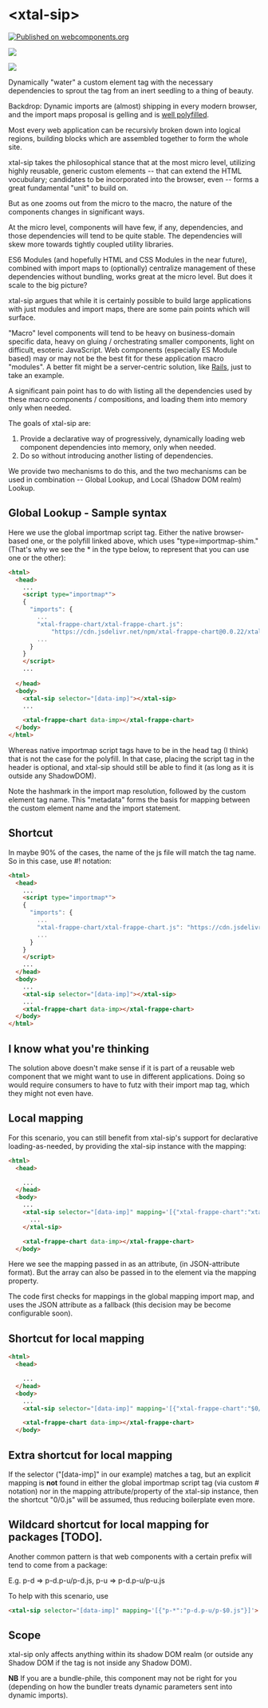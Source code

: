 # \<xtal-sip\>

[![Published on webcomponents.org](https://img.shields.io/badge/webcomponents.org-published-blue.svg)](https://www.webcomponents.org/element/xtal-sip)

<a href="https://nodei.co/npm/xtal-sip/"><img src="https://nodei.co/npm/xtal-sip.png"></a>

<img src="https://badgen.net/bundlephobia/minzip/xtal-sip">


Dynamically &#34;water&#34; a custom element tag with the necessary dependencies to sprout the tag from an inert seedling to a thing of beauty.

Backdrop: Dynamic imports are (almost) shipping in every modern browser, and the import maps proposal is gelling and is [well polyfilled](https://github.com/guybedford/es-module-shims). 

Most every web application can be recursivly broken down into logical regions, building blocks which are assembled together to form the whole site.

xtal-sip takes the philosophical stance that at the most micro level, utilizing highly reusable, generic custom elements -- that can extend the HTML vocubulary; candidates to be incorporated into the browser, even -- forms a great fundamental "unit" to build on.

But as one zooms out from the micro to the macro, the nature of the components changes in significant ways.  

At the micro level, components will have few, if any, dependencies, and those dependencies will tend to be quite stable.  The dependencies will skew more towards tightly coupled utility libraries. 

ES6 Modules (and hopefully HTML and CSS Modules in the near future), combined with import maps to (optionally) centralize management of these dependencies without bundling, works great at the micro level.  But does it scale to the big picture?

xtal-sip argues that while it is certainly possible to build large applications with just modules and import maps, there are some pain points which will surface.

"Macro" level components will tend to be heavy on business-domain specific data, heavy on gluing / orchestrating smaller components, light on difficult, esoteric JavaScript.  Web components (especially ES Module based) may or may not be the best fit for these application macro "modules".  A better fit might be a server-centric solution, like  [Rails](https://goiabada.blog/rails-components-faedd412ce19), just to take an example.  

A significant pain point has to do with listing all the dependencies used by these macro components / compositions, and loading them into memory only when needed.  

The goals of xtal-sip are:

1.  Provide a declarative way of progressively, dynamically loading web component dependencies into memory, only when needed.
2.  Do so without introducing another listing of dependencies.

We provide two mechanisms to do this, and the two mechanisms can be used in combination -- Global Lookup, and Local (Shadow DOM realm) Lookup.

## Global Lookup - Sample syntax

Here we use the global importmap script tag.  Either the native browser-based one, or the polyfill linked above, which uses "type=importmap-shim."  (That's why we see the * in the type below, to represent that you can use one or the other):

```html
<html>
  <head>
    ...
    <script type="importmap*">
    {
      "imports": {
        ...
        "xtal-frappe-chart/xtal-frappe-chart.js": 
            "https://cdn.jsdelivr.net/npm/xtal-frappe-chart@0.0.22/xtal-frappe-chart.js#xtal-frappe-chart",
        ...
      }
    }
    </script>
    ...
    
  </head>
  <body>
    <xtal-sip selector="[data-imp]"></xtal-sip>
    ... 

    <xtal-frappe-chart data-imp></xtal-frappe-chart> 
  </body>
</html>

```

Whereas native importmap script tags have to be in the head tag (I think) that is not the case for the polyfill.  In that case, placing the script tag in the header is optional, and xtal-sip should still be able to find it (as long as it is outside any ShadowDOM). 

Note the hashmark in the import map resolution, followed by the custom element tag name.  This "metadata" forms the basis for mapping between the custom element name and the import statement.

## Shortcut

In maybe 90% of the cases, the name of the js file will match the tag name.  So in this case, use #! notation:

```html
<html>
  <head>
    ...
    <script type="importmap*">
    {
      "imports": {
        ...
        "xtal-frappe-chart/xtal-frappe-chart.js": "https://cdn.jsdelivr.net/npm/xtal-frappe-chart@0.0.22/xtal-frappe-chart.js#!",
        ...
      }
    }
    </script>
    ...
  </head>
  <body>
    ...
    <xtal-sip selector="[data-imp]"></xtal-sip>
    ...
    <xtal-frappe-chart data-imp></xtal-frappe-chart> 
  </body>
</html>

```

## I know what you're thinking

The solution above doesn't make sense if it is part of a reusable web component that we might want to use in different applications.  Doing so would require consumers to have to  futz with their import map tag, which they might not even have.

##  Local mapping

For this scenario, you can still benefit from xtal-sip's support for declarative loading-as-needed, by providing the xtal-sip instance with the mapping:

```html
<html>
  <head>

    ...
  </head>
  <body>
    ...
    <xtal-sip selector="[data-imp]" mapping='[{"xtal-frappe-chart":"xtal-frappe-chart/xtal-frappe-chart.js"}]'>
      ...
    </xtal-sip>

    <xtal-frappe-chart data-imp></xtal-frappe-chart> 
  </body>


```

Here we see the mapping passed in as an attribute, (in JSON-attribute format).  But the array can also be passed in to the element via the mapping property.

The code first checks for mappings in the global mapping import map, and uses the JSON attribute as a fallback (this decision may be become configurable soon).

## Shortcut for local mapping

```html
<html>
  <head>

    ...
  </head>
  <body>
    ...
    <xtal-sip selector="[data-imp]" mapping='[{"xtal-frappe-chart":"$0/$0.js"}]'></xtal-sip>

    <xtal-frappe-chart data-imp></xtal-frappe-chart> 
  </body>


```

## Extra shortcut for local mapping

If the selector ("[data-imp]" in our example) matches a tag, but an explicit mapping is **not** found in either the global importmap script tag (via custom # notation) nor in the mapping attribute/property of the xtal-sip instance, then the shortcut "$0/$0.js" will be assumed, thus reducing boilerplate even more.

## Wildcard shortcut for local mapping for packages [TODO].

Another common pattern is that web components with a certain prefix will tend to come from a package:

E.g. p-d => p-d.p-u/p-d.js, p-u => p-d.p-u/p-u.js

To help with this scenario, use 

```html
<xtal-sip selector="[data-imp]" mapping='[{"p-*":"p-d.p-u/p-$0.js"}]'>
```

## Scope

xtal-sip only affects anything within its shadow DOM realm (or outside any Shadow DOM if the tag is not inside any Shadow DOM).

**NB** If you are a bundle-phile, this component may not be right for you (depending on how the bundler treats dynamic parameters sent into dynamic imports).
